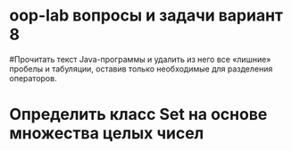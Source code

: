 # oop-lab вопросы и задачи вариант 8
#Прочитать текст Java-программы и удалить из него все «лишние» пробелы и табуляции, оставив только необходимые для разделения операторов.
#	Определить класс Set на основе множества целых чисел
